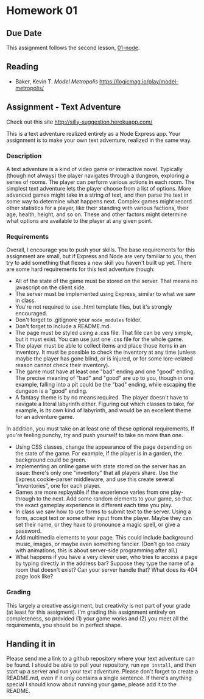 # Homework 01

## Due Date

This assignment follows the second lesson, [01-node](../lessons/01-node/01-node.md).

## Reading

- Baker, Kevin T. _Model Metropolis_ https://logicmag.io/play/model-metropolis/

## Assignment - Text Adventure

Check out this site
http://silly-suggestion.herokuapp.com/

This is a text adventure realized entirely as a Node Express app. Your assignment is to make your own text adventure, realized in the same way.

### Description

A text adventure is a kind of video game or interactive novel. Typically (though not always) the player navigates through a dungeon, exploring a series of rooms. The player can perform various actions in each room. The simplest text adventure lets the player choose from a list of options. More advanced games might take in a string of text, and then parse the text in some way to determine what happens next. Complex games might record other statistics for a player, like their standing with various factions, their age, health, height, and so on. These and other factors might determine what options are available to the player at any given point.

### Requirements
Overall, I encourage you to push your skills. The base requirements for this assignment are small, but if Express and Node are very familiar to you, then try to add something that flexes a new skill you haven't built up yet. There are some hard requirements for this text adventure though:

- All of the state of the game must be stored on the server. That means no javascript on the client side.
- The server must be implemented using Express, similar to what we saw in class.
- You're not required to use .html template files, but it's strongly encouraged.
- Don't forget to .gitignore your `node_modules` folder.
- Don't forget to include a README.md.
- The page must be styled using a .css file. That file can be very simple, but it must exist. You can use just one .css file for the whole game.
- The player must be able to collect items and place those items in an inventory. It must be possible to check the inventory at any time (unless maybe the player has gone blind, or is injured, or for some lore-related reason cannot check their inventory).
- The game must have at least one "bad" ending and one "good" ending. The precise meaning of "bad" and "good" are up to you, though in one example, falling into a pit could be the "bad" ending, while escaping the dungeon is a "good" ending.
- A fantasy theme is by no means required. The player doesn't have to navigate a literal labyrinth either. Figuring out which classes to take, for example, is its own kind of labyrinth, and would be an excellent theme for an adventure game.

In addition, you must take on at least one of these optional requirements. If you're feeling punchy, try and push yourself to take on more than one.
- Using CSS classes, change the appearance of the page depending on the state of the game. For example, if the player is in a garden, the background could be green.
- Implementing an online game with state stored on the server has an issue: there's only one "inventory" that all players share. Use the Express cookie-parser middleware, and use this create several "inventories", one for each player.
- Games are more replayable if the experience varies from one play-through to the next. Add some random elements to your game, so that the exact gameplay experience is different each time you play.
- In class we saw how to use forms to submit text to the server. Using a form, accept text or some other input from the player. Maybe they can set their name, or they have to pronounce a magic spell, or give a password.
- Add multimedia elements to your page. This could include background music, images, or maybe even something fancier. (Don't go too crazy with animations, this is about server-side programming after all.)
- What happens if you have a very clever user, who tries to access a page by typing directly in the address bar? Suppose they type the name of a room that doesn't exist? Can your server handle that? What does its 404 page look like?

### Grading
This largely a creative assignment, but creativity is not part of your grade (at least for this assigment). I'm grading this assignment entirely on completeness, so provided (1) your game works and (2) you meet all the requirements, you should be in perfect shape.

## Handing it in
Please send me a link to a github repository where your text adventure can be found. I should be able to pull your repository, run `npm install`, and then start up a server and run your text adventure. Please don't forget to create a README.md, even if it only contains a single sentence. If there's anything special I should know about running your game, please add it to the README.
